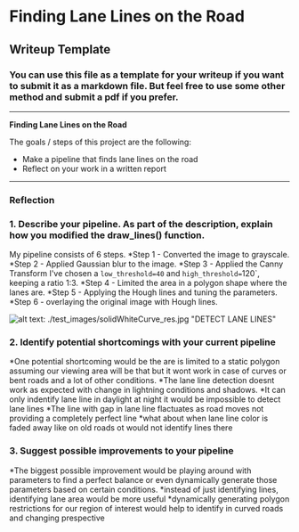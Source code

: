 # **Finding Lane Lines on the Road** 

## Writeup Template

### You can use this file as a template for your writeup if you want to submit it as a markdown file. But feel free to use some other method and submit a pdf if you prefer.

---

**Finding Lane Lines on the Road**

The goals / steps of this project are the following:
* Make a pipeline that finds lane lines on the road
* Reflect on your work in a written report


[//]: # (Image References)

[image1]: ./examples/grayscale.jpg "Grayscale"

---

### Reflection

### 1. Describe your pipeline. As part of the description, explain how you modified the draw_lines() function.

My pipeline consists of 6 steps. 
*Step 1 - Converted the image to grayscale.
*Step 2 - Applied Gaussian blur to the image. 
*Step 3 - Applied the Canny Transform I've chosen a `low_threshold=40` and `high_threshold=`120`, keeping a ratio 1:3.
*Step 4 - Limited the area in a polygon shape where the lanes are. 
*Step 5 - Applying the Hough lines and tuning the parameters.
*Step 6 - overlaying the original image with Hough lines.

![alt text][image1]: ./test_images/solidWhiteCurve_res.jpg "DETECT LANE LINES"


### 2. Identify potential shortcomings with your current pipeline


*One potential shortcoming would be the are is limited to a static polygon assuming our viewing area will be that but it wont work in case of curves or bent roads and a lot of other conditions.
*The lane line detection doesnt work as expected with change in lightning conditions and shadows.
*It can only indentify lane line in daylight at night it would be impossible to detect lane lines
*The line with gap in lane line flactuates as road moves not providing a completely perfect line
*what about when lane line color is faded away like on old roads ot would not identify lines there

### 3. Suggest possible improvements to your pipeline
*The biggest possible improvement would be playing around with parameters to find a perfect balance or even dynamically generate those parameters based on certain conditions.
*instead of just identifying lines, identifying lane area would be more useful
*dynamically generating polygon restrictions for our region of interest would help to identify in curved roads and changing prespective
